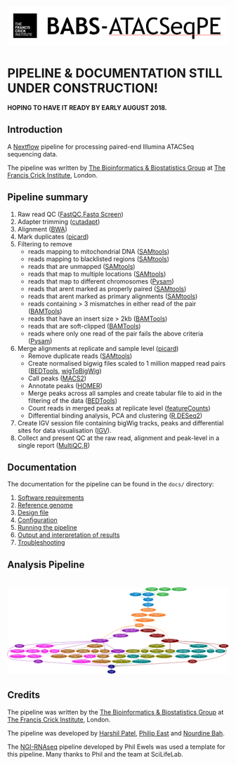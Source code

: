 
# ![BABS-ATACSeqPE](https://raw.githubusercontent.com/crickbabs/BABS-ATACSeqPE/master/docs/images/BABS-ATACSeqPE_logo.png)

# PIPELINE & DOCUMENTATION STILL UNDER CONSTRUCTION!  

**HOPING TO HAVE IT READY BY EARLY AUGUST 2018.**

## Introduction

A [Nextflow](https://www.nextflow.io/) pipeline for processing paired-end Illumina ATACSeq sequencing data.

The pipeline was written by [The Bioinformatics & Biostatistics Group](https://www.crick.ac.uk/research/science-technology-platforms/bioinformatics-and-biostatistics/) at [The Francis Crick Institute](https://www.crick.ac.uk/), London.

## Pipeline summary

1. Raw read QC ([FastQC](https://www.bioinformatics.babraham.ac.uk/projects/fastqc/),[Fastq Screen](https://www.bioinformatics.babraham.ac.uk/projects/fastq_screen/))
2. Adapter trimming ([cutadapt](http://cutadapt.readthedocs.io/en/stable/installation.html))
3. Alignment ([BWA](https://sourceforge.net/projects/bio-bwa/files/))
4. Mark duplicates ([picard](https://broadinstitute.github.io/picard/))
5. Filtering to remove
    * reads mapping to mitochondrial DNA ([SAMtools](https://sourceforge.net/projects/samtools/files/samtools/))
    * reads mapping to blacklisted regions ([SAMtools](https://sourceforge.net/projects/samtools/files/samtools/))
    * reads that are unmapped ([SAMtools](https://sourceforge.net/projects/samtools/files/samtools/))
    * reads that map to multiple locations ([SAMtools](https://sourceforge.net/projects/samtools/files/samtools/))
    * reads that map to different chromosomes ([Pysam](http://pysam.readthedocs.io/en/latest/installation.html))
    * reads that arent marked as properly paired ([SAMtools](https://sourceforge.net/projects/samtools/files/samtools/))
    * reads that arent marked as primary alignments ([SAMtools](https://sourceforge.net/projects/samtools/files/samtools/))
    * reads containing > 3 mismatches in either read of the pair ([BAMTools](https://github.com/pezmaster31/bamtools))
    * reads that have an insert size > 2kb ([BAMTools](https://github.com/pezmaster31/bamtools))
    * reads that are soft-clipped ([BAMTools](https://github.com/pezmaster31/bamtools))
    * reads where only one read of the pair fails the above criteria ([Pysam](http://pysam.readthedocs.io/en/latest/installation.html))
6. Merge alignments at replicate and sample level ([picard](https://broadinstitute.github.io/picard/))
    * Remove duplicate reads ([SAMtools](https://sourceforge.net/projects/samtools/files/samtools/))
    * Create normalised bigwig files scaled to 1 million mapped read pairs ([BEDTools](https://github.com/arq5x/bedtools2/), [wigToBigWig](http://hgdownload.soe.ucsc.edu/admin/exe/))
    * Call peaks ([MACS2](https://github.com/taoliu/MACS))
    * Annotate peaks ([HOMER](http://homer.ucsd.edu/homer/download.html))
    * Merge peaks across all samples and create tabular file to aid in the filtering of the data ([BEDTools](https://github.com/arq5x/bedtools2/))
    * Count reads in merged peaks at replicate level ([featureCounts](http://bioinf.wehi.edu.au/featureCounts/))
    * Differential binding analysis, PCA and clustering ([R](https://www.r-project.org/),[DESeq2](https://bioconductor.org/packages/release/bioc/html/DESeq2.html))
7. Create IGV session file containing bigWig tracks, peaks and differential sites for data visualisation ([IGV](https://software.broadinstitute.org/software/igv/)).
8. Collect and present QC at the raw read, alignment and peak-level in a single report ([MultiQC](http://multiqc.info/),[R](https://www.r-project.org/))

## Documentation

The documentation for the pipeline can be found in the `docs/` directory:

1. [Software requirements](docs/software.md)
2. [Reference genome](docs/genome.md)
3. [Design file](docs/design.md)
4. [Configuration](docs/config.md)
5. [Running the pipeline](docs/usage.md)
6. [Output and interpretation of results](docs/output.md)
7. [Troubleshooting](docs/troubleshooting.md)

## Analysis Pipeline

# ![BABS-ATACSeqPE directed acyclic graph](https://raw.githubusercontent.com/crickbabs/BABS-ATACSeqPE/master/docs/images/BABS-ATACSeqPE_dag.png)

## Credits

The pipeline was written by the [The Bioinformatics & Biostatistics Group](https://www.crick.ac.uk/research/science-technology-platforms/bioinformatics-and-biostatistics/) at [The Francis Crick Institute](https://www.crick.ac.uk/), London.

The pipeline was developed by [Harshil Patel](mailto:harshil.patel@crick.ac.uk), [Philip East](mailto:philip.east@crick.ac.uk) and [Nourdine Bah](mailto:nourdine.bah@crick.ac.uk).

The [NGI-RNAseq](https://github.com/SciLifeLab/NGI-RNAseq) pipeline developed by Phil Ewels was used a template for this pipeline. Many thanks to Phil and the team at SciLifeLab.

<!---
Update dag plot

Given a design file containing sample name to FastQ file mappings the pipeline pre-processes the raw reads ([Cutadapt](http://cutadapt.readthedocs.io/en/stable/guide.html)), aligns the reads to a user-specified genome ([BWA](http://bio-bwa.sourceforge.net/)), marks duplicates ([picard](https://broadinstitute.github.io/picard/)), filters mitochondrial and spurious alignments ([SAMtools](http://samtools.sourceforge.net/), [BamTools](https://github.com/pezmaster31/bamtools)), merges alignments for multiple runs of the same library at the replicate-level ([picard](https://broadinstitute.github.io/picard/)), merges the replicate-level alignments at the sample-level ([picard](https://broadinstitute.github.io/picard/)), generates library-size normalised bigWig tracks ([BEDTools](http://bedtools.readthedocs.io/en/latest/), [wigToBigWig](https://www.encodeproject.org/software/wigtobigwig/)), calls and annotates both broad and narrow peaks ([MACS2](https://github.com/taoliu/MACS), [HOMER](http://homer.ucsd.edu/homer/)), merges peaks across all samples to aid filtering ([BEDTools](http://bedtools.readthedocs.io/en/latest/)), performs differential binding analysis ([featureCounts](http://bioinf.wehi.edu.au/featureCounts/), [DESeq2](https://bioconductor.org/packages/release/bioc/html/DESeq2.html)), creates an IGV session file for visualisation ([IGV](https://software.broadinstitute.org/software/igv/)), and presents various quality-control measures at the raw read, alignment and peak-level ([FastQC](https://www.bioinformatics.babraham.ac.uk/projects/fastqc/), [FastQ Screen](https://www.bioinformatics.babraham.ac.uk/projects/fastq_screen/), [R](https://www.r-project.org/), [MultiQC](http://multiqc.info/)).
-->
